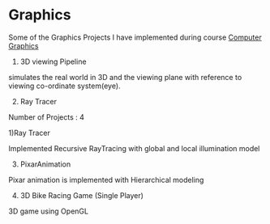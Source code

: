 # Graphics

Some of the Graphics Projects I have implemented during course [Computer Graphics](http://www.cse.iitd.ernet.in/~pkalra/csl781/)

1. 3D viewing Pipeline

simulates the real world in 3D and the viewing plane with reference to viewing co-ordinate system(eye).

2. Ray Tracer

Number of Projects : 4

1)Ray Tracer

Implemented Recursive RayTracing with global and local illumination model

3. PixarAnimation

Pixar animation is implemented with Hierarchical modeling

4. 3D Bike Racing Game (Single Player)

3D game using OpenGL
